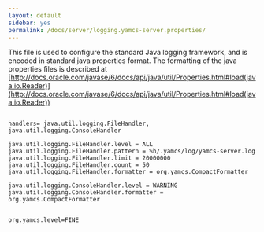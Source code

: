 ```yaml
---
layout: default
sidebar: yes
permalink: /docs/server/logging.yamcs-server.properties/
---
```


This file is used to configure the standard Java logging framework, and is encoded in standard java properties format. The formatting of the java properties files is described at [http://docs.oracle.com/javase/6/docs/api/java/util/Properties.html#load(java.io.Reader)](http://docs.oracle.com/javase/6/docs/api/java/util/Properties.html#load(java.io.Reader))

<pre>
<code class="config-file">
handlers= java.util.logging.FileHandler, java.util.logging.ConsoleHandler

java.util.logging.FileHandler.level = ALL
java.util.logging.FileHandler.pattern = %h/.yamcs/log/yamcs-server.log
java.util.logging.FileHandler.limit = 20000000
java.util.logging.FileHandler.count = 50
java.util.logging.FileHandler.formatter = org.yamcs.CompactFormatter

java.util.logging.ConsoleHandler.level = WARNING
java.util.logging.ConsoleHandler.formatter = org.yamcs.CompactFormatter


org.yamcs.level=FINE
</code>
</pre>
